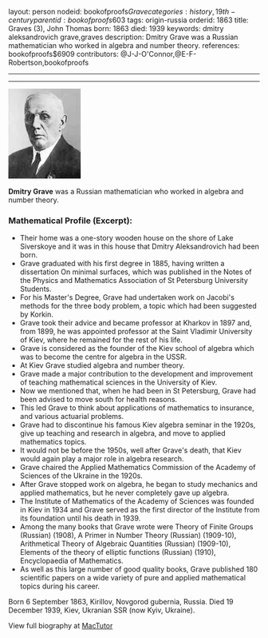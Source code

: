 layout: person
nodeid: bookofproofs$Grave
categories: history,19th-century
parentid: bookofproofs$603
tags: origin-russia
orderid: 1863
title: Graves (3), John Thomas
born: 1863
died: 1939
keywords: dmitry aleksandrovich grave,graves
description: Dmitry Grave was a Russian mathematician who worked in algebra and number theory.
references: bookofproofs$6909
contributors: @J-J-O'Connor,@E-F-Robertson,bookofproofs

---



---

![Grave.jpg](https://github.com/bookofproofs/bookofproofs.github.io/blob/main/_sources/_assets/images/portraits/Grave.jpg?raw=true)

**Dmitry Grave** was a Russian mathematician who worked in algebra and number theory.

### Mathematical Profile (Excerpt):
* Their home was a one-story wooden house on the shore of Lake Siverskoye and it was in this house that Dmitry Aleksandrovich had been born.
* Grave graduated with his first degree in 1885, having written a dissertation On minimal surfaces, which was published in the Notes of the Physics and Mathematics Association of St Petersburg University Students.
* For his Master's Degree, Grave had undertaken work on Jacobi's methods for the three body problem, a topic which had been suggested by Korkin.
* Grave took their advice and became professor at Kharkov in 1897 and, from 1899, he was appointed professor at the Saint Vladimir University of Kiev, where he remained for the rest of his life.
* Grave is considered as the founder of the Kiev school of algebra which was to become the centre for algebra in the USSR.
* At Kiev Grave studied algebra and number theory.
* Grave made a major contribution to the development and improvement of teaching mathematical sciences in the University of Kiev.
* Now we mentioned that, when he had been in St Petersburg, Grave had been advised to move south for health reasons.
* This led Grave to think about applications of mathematics to insurance, and various actuarial problems.
* Grave had to discontinue his famous Kiev algebra seminar in the 1920s, give up teaching and research in algebra, and move to applied mathematics topics.
* It would not be before the 1950s, well after Grave's death, that Kiev would again play a major role in algebra research.
* Grave chaired the Applied Mathematics Commission of the Academy of Sciences of the Ukraine in the 1920s.
* After Grave stopped work on algebra, he began to study mechanics and applied mathematics, but he never completely gave up algebra.
* The Institute of Mathematics of the Academy of Sciences was founded in Kiev in 1934 and Grave served as the first director of the Institute from its foundation until his death in 1939.
* Among the many books that Grave wrote were Theory of Finite Groups (Russian) (1908), A Primer in Number Theory (Russian) (1909-10), Arithmetical Theory of Algebraic Quantities (Russian) (1909-10), Elements of the theory of elliptic functions (Russian) (1910), Encyclopaedia of Mathematics.
* As well as this large number of good quality books, Grave published 180 scientific papers on a wide variety of pure and applied mathematical topics during his career.

Born 6 September 1863, Kirillov, Novgorod gubernia, Russia. Died 19 December 1939, Kiev, Ukranian SSR (now Kyiv, Ukraine).

View full biography at [MacTutor](https://mathshistory.st-andrews.ac.uk/Biographies/Grave/)
